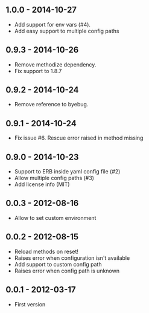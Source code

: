 ## 1.0.0 - 2014-10-27

* Add support for env vars (#4).
* Add easy support to multiple config paths

## 0.9.3 - 2014-10-26

* Remove methodize dependency.
* Fix support to 1.8.7

## 0.9.2 - 2014-10-24

* Remove reference to byebug.

## 0.9.1 - 2014-10-24

* Fix issue #6. Rescue error raised in method missing

## 0.9.0 - 2014-10-23

* Support to ERB inside yaml config file (#2)
* Allow multiple config paths (#3)
* Add license info (MIT)

## 0.0.3 - 2012-08-16

* Allow to set custom environment

## 0.0.2 - 2012-08-15

* Reload methods on reset!
* Raises error when configuration isn't available
* Add support to custom config path
* Raises error when config path is unknown

## 0.0.1 - 2012-03-17

* First version
